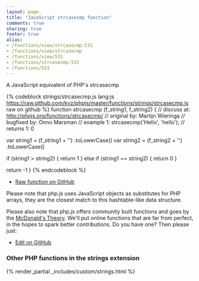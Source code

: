 ```yaml
---
layout: page
title: "JavaScript strcasecmp function"
comments: true
sharing: true
footer: true
alias:
- /functions/view/strcasecmp:531
- /functions/view/strcasecmp
- /functions/view/531
- /functions/strcasecmp:531
- /functions/531
---
```

<!-- Generated by Rakefile:build -->
A JavaScript equivalent of PHP's strcasecmp

{% codeblock strings/strcasecmp.js lang:js https://raw.github.com/kvz/phpjs/master/functions/strings/strcasecmp.js raw on github %}
function strcasecmp (f_string1, f_string2) {
  //  discuss at: http://phpjs.org/functions/strcasecmp/
  // original by: Martijn Wieringa
  // bugfixed by: Onno Marsman
  //   example 1: strcasecmp('Hello', 'hello');
  //   returns 1: 0

  var string1 = (f_string1 + '')
    .toLowerCase()
  var string2 = (f_string2 + '')
    .toLowerCase()

  if (string1 > string2) {
    return 1
  } else if (string1 == string2) {
    return 0
  }

  return -1
}
{% endcodeblock %}

 - [Raw function on GitHub](https://github.com/kvz/phpjs/blob/master/functions/strings/strcasecmp.js)

Please note that php.js uses JavaScript objects as substitutes for PHP arrays, they are 
the closest match to this hashtable-like data structure. 

Please also note that php.js offers community built functions and goes by the 
[McDonald's Theory](https://medium.com/what-i-learned-building/9216e1c9da7d). We'll put online 
functions that are far from perfect, in the hopes to spark better contributions. 
Do you have one? Then please just: 

 - [Edit on GitHub](https://github.com/kvz/phpjs/edit/master/functions/strings/strcasecmp.js)


### Other PHP functions in the strings extension
{% render_partial _includes/custom/strings.html %}

